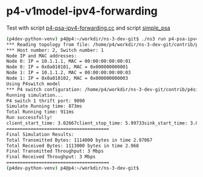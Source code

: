 # p4-v1model-ipv4-forwarding

Test with script [p4-psa-ipv4-forwarding.cc](https://github.com/HapCommSys/p4sim/blob/main/examples/p4-psa-ipv4-forwarding.cc) and script [simple_psa](https://github.com/HapCommSys/p4sim/tree/main/examples/p4src/simple_psa)

```bash
(p4dev-python-venv) p4@p4:~/workdir/ns-3-dev-git$ ./ns3 run p4-psa-ipv4-forwarding
*** Reading topology from file: /home/p4/workdir/ns-3-dev-git/contrib/p4sim/examples/p4src/simple_psa/topo.txt with format: CsmaTopo
*** Host number: 2, Switch number: 1
Node IP and MAC addresses:
Node 0: IP = 10.1.1.1, MAC = 00:00:00:00:00:01
Node 0: IP = 0x0a010101, MAC = 0x000000000001
Node 1: IP = 10.1.1.2, MAC = 00:00:00:00:00:03
Node 1: IP = 0x0a010102, MAC = 0x000000000003
Using P4switch model
*** P4 switch configuration: /home/p4/workdir/ns-3-dev-git/contrib/p4sim/examples/p4src/simple_psa/simple_psa.json, 
Running simulation...
P4 switch 1 thrift port: 9090
Simulate Running time: 873ms
Total Running time: 911ms
Run successfully!
client_start_time: 3.02667client_stop_time: 5.99733sink_start_time: 3.03001sink_stop_time: 5.99801
======================================
Final Simulation Results:
Total Transmitted Bytes: 1114000 bytes in time 2.97067
Total Received Bytes: 1113000 bytes in time 2.968
Final Transmitted Throughput: 3 Mbps
Final Received Throughput: 3 Mbps
======================================
(p4dev-python-venv) p4@p4:~/workdir/ns-3-dev-git$ 
```